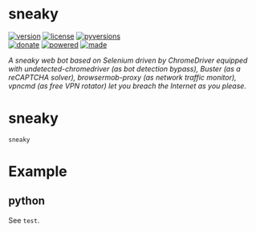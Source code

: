 # sneaky

<badges>[![version](https://img.shields.io/pypi/v/sneaky.svg)](https://pypi.org/project/sneaky/)
[![license](https://img.shields.io/pypi/l/sneaky.svg)](https://pypi.org/project/sneaky/)
[![pyversions](https://img.shields.io/pypi/pyversions/sneaky.svg)](https://pypi.org/project/sneaky/)  
[![donate](https://img.shields.io/badge/Donate-Paypal-0070ba.svg)](https://paypal.me/foxe6)
[![powered](https://img.shields.io/badge/Powered%20by-UTF8-red.svg)](https://paypal.me/foxe6)
[![made](https://img.shields.io/badge/Made%20with-PyCharm-red.svg)](https://paypal.me/foxe6)
</badges>

<i>A sneaky web bot based on Selenium driven by ChromeDriver equipped with undetected-chromedriver (as bot detection bypass), Buster (as a reCAPTCHA solver), browsermob-proxy (as network traffic monitor), vpncmd (as free VPN rotator) let you breach the Internet as you please.</i>

# sneaky

```
sneaky
```

# Example

## python
See `test`.
